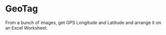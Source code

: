 # GeoTag
From a bunch of images, get GPS Longitude and Latitude and arrange it on an Excel Worksheet.
